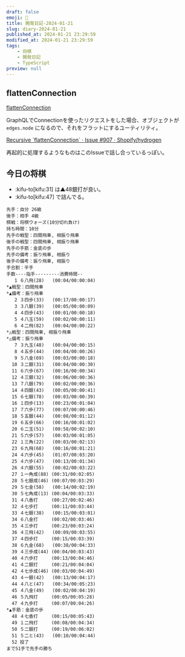 ```yaml
---
draft: false
emoji: 🔩
title: 開発日記-2024-01-21
slug: diary-2024-01-21
published_at: 2024-01-21 23:29:59
modified_at: 2024-01-21 23:29:59
tags:
    - 将棋
    - 開発日記
    - TypeScript
preview: null
---
```


## flattenConnection

[flattenConnection](https://shopify.dev/docs/api/hydrogen-react/2023-07/utilities/flattenconnection)

GraphQLでConnectionを使ったリクエストをした場合、オブジェクトが `edges.node` になるので、それをフラットにするユーティリティ。

[Recursive \`flattenConnection\` · Issue #907 · Shopify/hydrogen](https://github.com/Shopify/hydrogen/issues/907)

再起的に処理するようなものはこのIssueで話し合っているっぽい。

## 今日の将棋

- :kifu-to[kifu:31] は▲48銀打が良い。
- :kifu-to[kifu:47] で詰んでる。

```kifu:kifu
先手：自分 26級
後手：相手 4級
棋戦：将棋ウォーズ(10分切れ負け)
持ち時間：10分
先手の戦型：四間飛車, 相振り飛車
後手の戦型：四間飛車, 相振り飛車
先手の手筋：金底の歩
先手の備考：振り飛車, 相振り
後手の備考：振り飛車, 相振り
手合割：平手
手数----指手---------消費時間--
   1 ６八飛(28)   (00:04/00:00:04)
*▲戦型：四間飛車
*▲備考：振り飛車
   2 ３四歩(33)   (00:17/00:00:17)
   3 ３八銀(39)   (00:05/00:00:09)
   4 ４四歩(43)   (00:01/00:00:18)
   5 ４八玉(59)   (00:02/00:00:11)
   6 ４二飛(82)   (00:04/00:00:22)
*△戦型：四間飛車, 相振り飛車
*△備考：振り飛車
   7 ３九玉(48)   (00:04/00:00:15)
   8 ４五歩(44)   (00:04/00:00:26)
   9 ５八金(69)   (00:03/00:00:18)
  10 ３二銀(31)   (00:04/00:00:30)
  11 ６六歩(67)   (00:16/00:00:34)
  12 ４三銀(32)   (00:06/00:00:36)
  13 ７八銀(79)   (00:02/00:00:36)
  14 ４四銀(43)   (00:05/00:00:41)
  15 ６七銀(78)   (00:03/00:00:39)
  16 １四歩(13)   (00:23/00:01:04)
  17 ７六歩(77)   (00:07/00:00:46)
  18 ５五銀(44)   (00:08/00:01:12)
  19 ６五歩(66)   (00:16/00:01:02)
  20 ６二玉(51)   (00:58/00:02:10)
  21 ５六歩(57)   (00:03/00:01:05)
  22 １三角(22)   (00:03/00:02:13)
  23 ６九飛(68)   (00:16/00:01:21)
  24 ４六歩(45)   (01:07/00:03:20)
  25 ４六歩(47)   (00:13/00:01:34)
  26 ４六銀(55)   (00:02/00:03:22)
  27 １一角成(88) (00:31/00:02:05)
  28 ５七銀成(46) (00:07/00:03:29)
  29 ５七金(58)   (00:14/00:02:19)
  30 ５七角成(13) (00:04/00:03:33)
  31 ４八香打     (00:27/00:02:46)
  32 ４七歩打     (00:11/00:03:44)
  33 ４七銀(38)   (00:15/00:03:01)
  34 ６八金打     (00:02/00:03:46)
  35 ４三歩打     (00:23/00:03:24)
  36 ４三飛(42)   (00:09/00:03:55)
  37 ４四歩打     (00:15/00:03:39)
  38 ６九金(68)   (00:38/00:04:33)
  39 ４三歩成(44) (00:04/00:03:43)
  40 ４六歩打     (00:13/00:04:46)
  41 ４二銀打     (00:21/00:04:04)
  42 ４七歩成(46) (00:03/00:04:49)
  43 ４一銀(42)   (00:13/00:04:17)
  44 ４八と(47)   (00:34/00:05:23)
  45 ４八金(49)   (00:02/00:04:19)
  46 ５九飛打     (00:05/00:05:28)
  47 ４九歩打     (00:07/00:04:26)
*▲手筋：金底の歩
  48 ４七香打     (00:15/00:05:43)
  49 １二飛打     (00:08/00:04:34)
  50 ５二銀打     (00:19/00:06:02)
  51 ５二と(43)   (00:10/00:04:44)
  52 投了
まで51手で先手の勝ち
```
